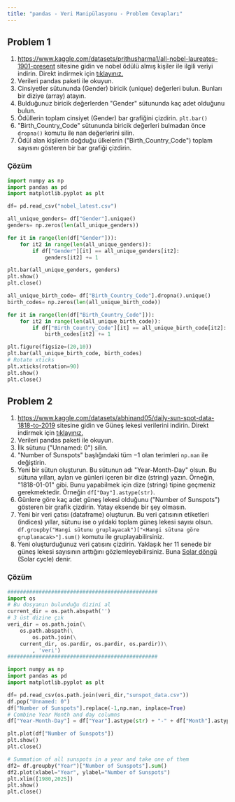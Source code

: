 ```yaml
---
title: "pandas - Veri Manipülasyonu - Problem Cevapları"
---
```


## Problem 1

1. <https://www.kaggle.com/datasets/prithusharma1/all-nobel-laureates-1901-present> sitesine gidin ve nobel ödülü almış kişiler ile ilgili veriyi indirin. Direkt indirmek için [tıklayınız.](../../veri/veri_nobel_latest.csv)
2. Verileri pandas paketi ile okuyun.
3. Cinsiyetler sütununda (Gender) biricik (unique) değerleri bulun. Bunları bir diziye (array) atayın.
4. Bulduğunuz biricik değerlerden "Gender" sütununda kaç adet olduğunu bulun.
5. Ödüllerin toplam cinsiyet (Gender) bar grafiğini çizdirin. `plt.bar()`
6. "Birth_Country_Code" sütununda biricik değerleri bulmadan önce `dropna()` komutu ile nan değerlerini silin.
7. Ödül alan kişilerin doğduğu ülkelerin ("Birth_Country_Code") toplam sayısını gösteren bir bar grafiği çizdirin.

### Çözüm

```python
import numpy as np
import pandas as pd
import matplotlib.pyplot as plt

df= pd.read_csv("nobel_latest.csv")

all_unique_genders= df["Gender"].unique()
genders= np.zeros(len(all_unique_genders))

for it in range(len(df["Gender"])):
    for it2 in range(len(all_unique_genders)):
        if df["Gender"][it] == all_unique_genders[it2]:
            genders[it2] += 1

plt.bar(all_unique_genders, genders)
plt.show()
plt.close()

all_unique_birth_code= df["Birth_Country_Code"].dropna().unique()
birth_codes= np.zeros(len(all_unique_birth_code))

for it in range(len(df["Birth_Country_Code"])):
    for it2 in range(len(all_unique_birth_code)):
        if df["Birth_Country_Code"][it] == all_unique_birth_code[it2]:
            birth_codes[it2] += 1

plt.figure(figsize=(20,10))
plt.bar(all_unique_birth_code, birth_codes)
# Rotate xticks
plt.xticks(rotation=90)
plt.show()
plt.close()
```

## Problem 2

1. <https://www.kaggle.com/datasets/abhinand05/daily-sun-spot-data-1818-to-2019> sitesine gidin ve Güneş lekesi verilerini indirin. Direkt indirmek için [tıklayınız.](../../veri/veri_sunspot_data.csv)
2. Verileri pandas paketi ile okuyun.
3. İlk sütunu ("Unnamed: 0") silin.
4. "Number of Sunspots" başlığındaki tüm $-1$ olan terimleri `np.nan` ile değiştirin.
5. Yeni bir sütun oluşturun. Bu sütunun adı "Year-Month-Day" olsun. Bu sütuna yılları, ayları ve günleri içeren bir dize (string) yazın. Örneğin, "1818-01-01" gibi. Bunu yapabilmek için dize (string) tipine geçmeniz gerekmektedir. Örneğin `df["Day"].astype(str)`.
6. Günlere göre kaç adet güneş lekesi olduğunu ("Number of Sunspots") gösteren bir grafik çizdirin. Yatay eksende bir şey olmasın.
7. Yeni bir veri çatısı (dataframe) oluşturun. Bu veri çatısının etiketleri (indices) yıllar, sütunu ise o yıldaki toplam güneş lekesi sayısı olsun. `df.groupby("Hangi sütunu gruplayacak")["<Hangi sütuna göre gruplanacak>"].sum()` komutu ile gruplayabilirsiniz.
8. Yeni oluşturduğunuz veri çatısını çizdirin. Yaklaşık her 11 senede bir güneş lekesi sayısının arttığını gözlemleyebilirsiniz. Buna [Solar döngü](https://en.wikipedia.org/wiki/Solar_cycle) (Solar cycle) denir.

### Çözüm

```python
################################################
import os
# Bu dosyanın bulunduğu dizini al
current_dir = os.path.abspath('')
# 3 üst dizine çık
veri_dir = os.path.join(\
    os.path.abspath(\
        os.path.join(\
    current_dir, os.pardir, os.pardir, os.pardir))\
        , 'veri')
################################################

import numpy as np
import pandas as pd
import matplotlib.pyplot as plt

df= pd.read_csv(os.path.join(veri_dir,"sunspot_data.csv"))
df.pop("Unnamed: 0")
df["Number of Sunspots"].replace(-1,np.nan, inplace=True)
# Combine Year Month and day columns
df["Year-Month-Day"] = df["Year"].astype(str) + "-" + df["Month"].astype(str) + "-" + df["Day"].astype(str)

plt.plot(df["Number of Sunspots"])
plt.show()
plt.close()

# Summation of all sunspots in a year and take one of them
df2= df.groupby("Year")["Number of Sunspots"].sum()
df2.plot(xlabel="Year", ylabel="Number of Sunspots")
plt.xlim([1980,2025])
plt.show()
plt.close()
```

